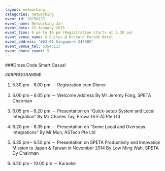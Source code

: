 ```yaml
---
layout: networking
categories: networking
event_id: 20150123
event_name: Networking Jan
event_date: 23 January 2015
event_time: 6 pm to 10 pm (Registration starts at 5.30 pm)
event_venue_name: K Suites @ Orchard Parade Hotel 
event_address: "#02-01 Singapore 247905"
event_venue_tel: 63543113
event_photo_count: 5
---
```


###Dress Code
Smart Casual
 
###PROGRAMME

1. 5.30 pm – 6.00 pm
－ Registration cum Dinner
 
2. 6.00 pm – 6.05 pm
－ Welcome Address By Mr Jeremy Fong, SPETA Chairman

3. 6.05 pm – 6.20 pm
－ Presentation on “Quick-setup System and Local Integration”
By Mr Charles Tay, Erowa (S.E.A) Pte Ltd                   

4. 6.20 pm – 6.35 pm
－ Presentation on “Some Local and Overseas Integrations”
By Mr Mun, ASTech Pte Ltd
 
5. 6.35 pm – 6.50 pm
－ Presentation on SPETA Productivity and Innovation Mission to Japan & Taiwan in November 2014
By Low Ming Wah, SPETA Dy Chairman
 
6. 6.50 pm – 10.00 pm
－ Karaoke

